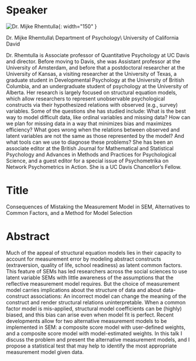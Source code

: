 # Speaker

![Dr. Mijke Rhemtulla](https://psychology.ucdavis.edu/people/mijke/image_normal){: width="150" }

Dr. Mijke Rhemtulla\\ 
Department of Psychology\\ 
University of California David

Dr. Rhemtulla is Associate professor of Quantitative Psychology at UC Davis and director. Before moving to Davis, she was Assistant professor at the University of Amsterdam, and before that a postdoctoral researcher at the University of Kansas, a visiting researcher at the University of Texas, a graduate student in Developmental Psychology at the University of British Columbia, and an undergraduate student of psychology at the University of Alberta. Her research is largely focused on structural equation models, which allow researchers to represent unobservable psychological constructs via their hypothesized relations with observed (e.g., survey) variables. Some of the questions she has studied include: What is the best way to model difficult data, like ordinal variables and missing data? How can we plan for missing data in a way that minimizes bias and maximizes efficiency? What goes wrong when the relations between observed and latent variables are not the same as those represented by the model? And what tools can we use to diagnose these problems? She has been an associate editor at the British Journal for Mathematical and Statistical Psychology and Advances in Methods and Practices for Psychological Science, and a guest editor for a special issue of Psychometrika on Network Psychometrics in Action. She is a UC Davis Chancellor’s Fellow.

# Title

Consequences of Mistaking the Measurement Model in SEM, Alternatives to Common Factors, and a Method for Model Selection


# Abstract

Much of the appeal of structural equation models lies in their capacity to account for measurement error by modeling abstract constructs (extraversion, quality of life, school readiness) as latent common factors. This feature of SEMs has led researchers across the social sciences to use latent variable SEMs with little awareness of the assumptions that the reflective measurement model requires. But the choice of measurement model carries implications about the structure of data and about data-construct associations: An incorrect model can change the meaning of the construct and render structural relations uninterpretable. When a common factor model is mis-applied, structural model coefficients can be (highly) biased, and this bias can arise even when model fit is perfect. Recent developments allow for two alternative measurement models to be implemented in SEM: a composite score model with user-defined weights, and a composite score model with model-estimated weights. In this talk I discuss the problem and present the alternative measurement models, and I propose a statistical test that may help to identify the most appropriate measurement model given data.

